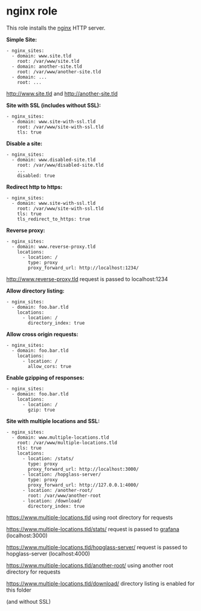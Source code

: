 # nginx role

This role installs the [nginx](http://nginx.org/) HTTP server.

**Simple Site:**

    - nginx_sites:
      - domain: www.site.tld
        root: /var/www/site.tld
      - domain: another-site.tld
        root: /var/www/another-site.tld
      - domain: ...
        root: ...

http://www.site.tld and http://another-site.tld

**Site with SSL (includes without SSL):**

    - nginx_sites:
      - domain: www.site-with-ssl.tld
        root: /var/www/site-with-ssl.tld
        tls: true

**Disable a site:**

    - nginx_sites:
      - domain: www.disabled-site.tld
        root: /var/www/disabled-site.tld
        ...
        disabled: true

**Redirect http to https:**

    - nginx_sites:
      - domain: www.site-with-ssl.tld
        root: /var/www/site-with-ssl.tld
        tls: true
        tls_redirect_to_https: true

**Reverse proxy:**

    - nginx_sites:
      - domain: www.reverse-proxy.tld
        locations:
          - location: /
            type: proxy
            proxy_forward_url: http://localhost:1234/

http://www.reverse-proxy.tld request is passed to localhost:1234

**Allow directory listing:**

    - nginx_sites:
      - domain: foo.bar.tld
        locations:
          - location: /
            directory_index: true

**Allow cross origin requests:**

    - nginx_sites:
      - domain: foo.bar.tld
        locations:
          - location: /
            allow_cors: true

**Enable gzipping of responses:**

    - nginx_sites:
      - domain: foo.bar.tld
        locations:
          - location: /
            gzip: true

**Site with multiple locations and SSL:**

    - nginx_sites:
      - domain: www.multiple-locations.tld
        root: /var/www/multiple-locations.tld
        tls: true
        locations:
          - location: /stats/
            type: proxy
            proxy_forward_url: http://localhost:3000/
          - location: /hopglass-server/
            type: proxy
            proxy_forward_url: http://127.0.0.1:4000/
          - location: /another-root/
            root: /var/www/another-root
          - location: /download/
            directory_index: true

https://www.multiple-locations.tld using root directory for requests

https://www.multiple-locations.tld/stats/ request is passed to [grafana](grafana.md) (localhost:3000)

https://www.multiple-locations.tld/hopglass-server/ request is passed to hopglass-server (localhost:4000)

https://www.multiple-locations.tld/another-root/ using another root directory for requests

https://www.multiple-locations.tld/download/ directory listing is enabled for this folder

(and without SSL)
